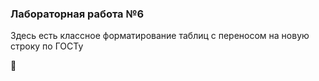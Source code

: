 ### Лабораторная работа №6

Здесь есть классное форматирование таблиц с переносом на новую строку по ГОСТу

🐜
